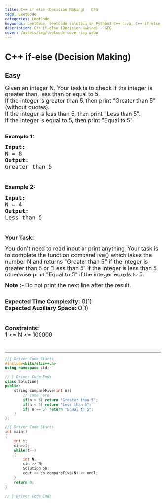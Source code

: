 ```yaml
---
title: C++ if else (Decision Making)   GFG
tags: LeetCode
categories: LeetCode
keywords: LeetCode, leetcode solution in Python3 C++ Java, C++ if-else (Decision Making) - GFG solution
description: C++ if-else (Decision Making) - GFG
cover: /assets/img/leetcode-cover-img.webp
---
```





# C++ if-else (Decision Making)
## Easy
<div class="problems_problem_content__Xm_eO"><p><span style="font-size:18px">Given an integer N.&nbsp;Your task is to check if the integer is greater than, less than or equal to 5.<br>
If the integer is greater than 5, then print "Greater than 5" (without quotes).<br>
If the integer is less than 5, then print "Less than 5".<br>
If the integer is equal to 5, then print "Equal&nbsp;to 5".</span><br>
&nbsp;</p>

<p><strong><span style="font-size:18px">Example 1:</span></strong></p>

<pre><strong><span style="font-size:18px">Input:</span></strong>
<span style="font-size:18px">N = 8</span>
<strong><span style="font-size:18px">Output:</span></strong>
<span style="font-size:18px">Greater than 5</span>
</pre>

<p>&nbsp;</p>

<p><span style="font-size:18px"><strong>Example 2:</strong></span></p>

<pre><span style="font-size:18px"><strong>Input:</strong></span>
<span style="font-size:18px">N = 4</span>
<span style="font-size:18px"><strong>Output:</strong></span>
<span style="font-size:18px">Less than 5</span>
</pre>

<p>&nbsp;</p>

<p><strong><span style="font-size:18px">Your Task:</span></strong></p>

<p><span style="font-size:18px">You don't need to read input or print anything. Your task is to complete the function compareFive() which takes the number N and returns&nbsp;"Greater than 5" if the integer is greater than 5 or "Less than 5" if the integer is less than 5 otherwise print "Equal&nbsp;to 5" if the integer equals to 5.</span></p>

<p><strong><span style="font-size:18px">Note :-&nbsp;</span></strong><span style="font-size:18px">Do not print the next line after the result.</span><br>
&nbsp;</p>

<p><span style="font-size:18px"><strong>Expected Time Complexity:</strong> O(1)<br>
<strong>Expected Auxiliary Space: </strong>O(1)</span></p>

<p>&nbsp;</p>

<p><span style="font-size:18px"><strong>Constraints:</strong><br>
1 &lt;= N &lt;= 100000</span></p>

<p>&nbsp;</p>
</div>

---




```cpp
//{ Driver Code Starts
#include<bits/stdc++.h> 
using namespace std; 

// } Driver Code Ends
class Solution{   
public:
    string compareFive(int n){
        // code here 
        if(n > 5) return "Greater than 5";
        if(n < 5) return "Less than 5";
        if( n == 5) return "Equal to 5";
    }
};

//{ Driver Code Starts.
int main() 
{ 
    int t;
    cin>>t;
    while(t--)
    {
        int N;
        cin >> N;
        Solution ob;
        cout << ob.compareFive(N) << endl;
    }
    return 0; 
} 

// } Driver Code Ends
```
